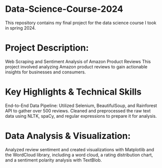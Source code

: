 # Data-Science-Course-2024
This repository contains my final project for the data science course I took in spring 2024.
# Project Description:
Web Scraping and Sentiment Analysis of Amazon Product Reviews
This project involved analyzing Amazon product reviews to gain actionable insights for businesses and consumers.

# Key Highlights & Technical Skills
End-to-End Data Pipeline: Utilized Selenium, BeautifulSoup, and Rainforest API to gather over 500 reviews. Cleaned and preprocessed the raw text data using NLTK, spaCy, and regular expressions to prepare it for analysis.

# Data Analysis & Visualization: 
Analyzed review sentiment and created visualizations with Matplotlib and the WordCloud library, including a word cloud, a rating distribution chart, and a sentiment polarity analysis with TextBlob.
